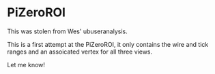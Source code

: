 # PiZeroROI

This was stolen from Wes' ubuseranalysis.

This is a first attempt at the PiZeroROI, it only contains the wire and tick ranges and an assoicated vertex for all three views.

Let me know! 